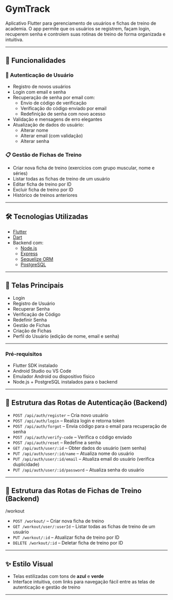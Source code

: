 # GymTrack

Aplicativo Flutter para gerenciamento de usuários e fichas de treino de academia. O app permite que os usuários se registrem, façam login, recuperem senha e controlem suas rotinas de treino de forma organizada e intuitiva.

---

## 🚀 Funcionalidades

### 👤 Autenticação de Usuário
- Registro de novos usuários
- Login com email e senha
- Recuperação de senha por email com:
  - Envio de código de verificação
  - Verificação do código enviado por email
  - Redefinição de senha com novo acesso
- Validação e mensagens de erro elegantes
- Atualização de dados do usuário:
  - Alterar nome
  - Alterar email (com validação)
  - Alterar senha

### 📋 Gestão de Fichas de Treino
- Criar nova ficha de treino (exercícios com grupo muscular, nome e séries)
- Listar todas as fichas de treino de um usuário
- Editar ficha de treino por ID
- Excluir ficha de treino por ID
- Histórico de treinos anteriores

---

## 🛠️ Tecnologias Utilizadas

- [Flutter](https://flutter.dev/)
- [Dart](https://dart.dev/)
- Backend com:
  - [Node.js](https://nodejs.org/)
  - [Express](https://expressjs.com/)
  - [Sequelize ORM](https://sequelize.org/)
  - [PostgreSQL](https://www.postgresql.org/)

---

## 📱 Telas Principais

- Login
- Registro de Usuário
- Recuperar Senha
- Verificação de Código
- Redefinir Senha
- Gestão de Fichas
- Criação de Fichas
- Perfil do Usuário (edição de nome, email e senha)

---

### Pré-requisitos

- Flutter SDK instalado
- Android Studio ou VS Code
- Emulador Android ou dispositivo físico
- Node.js + PostgreSQL instalados para o backend

---

## 🧩 Estrutura das Rotas de Autenticação (Backend)

- `POST /api/auth/register` – Cria novo usuário
- `POST /api/auth/login` – Realiza login e retorna token
- `POST /api/auth/forgot` – Envia código para o email para recuperação de senha
- `POST /api/auth/verify-code` – Verifica o código enviado
- `POST /api/auth/reset` – Redefine a senha
- `GET /api/auth/user/:id` – Obter dados do usuário (sem senha)
- `PUT /api/auth/user/:id/name` – Atualiza nome do usuário
- `PUT /api/auth/user/:id/email` – Atualiza email do usuário (verifica duplicidade)
- `PUT /api/auth/user/:id/password` – Atualiza senha do usuário

---

## 🧩 Estrutura das Rotas de Fichas de Treino (Backend)

/workout

- `POST /workout/` – Criar nova ficha de treino
- `GET /workout/user/:userId` – Listar todas as fichas de treino de um usuário
- `PUT /workout/:id` – Atualizar ficha de treino por ID
- `DELETE /workout/:id` – Deletar ficha de treino por ID

---

## ✨ Estilo Visual

- Telas estilizadas com tons de **azul** e **verde**
- Interface intuitiva, com links para navegação fácil entre as telas de autenticação e gestão de treino

---

